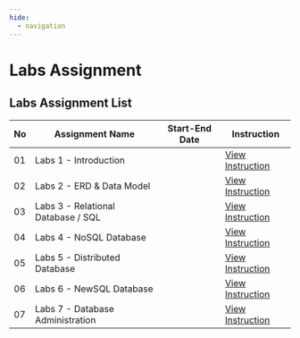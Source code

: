 ```yaml
---
hide:
  - navigation
---
```


# Labs Assignment

## Labs Assignment List

| No | Assignment Name                    | Start-End Date | Instruction                    |
| -- | ---------------------------------- | -------------- | ------------------------------ |
| 01 | Labs 1 - Introduction              |                | [View Instruction](lab-1.md) |
| 02 | Labs 2 - ERD & Data Model          |                | [View Instruction](lab-2.md) |
| 03 | Labs 3 - Relational Database / SQL |                | [View Instruction](lab-3.md) |
| 04 | Labs 4 - NoSQL Database            |                | [View Instruction](lab-4.md) |
| 05 | Labs 5 - Distributed Database      |                | [View Instruction](lab-5.md) |
| 06 | Labs 6 - NewSQL Database           |                | [View Instruction](lab-6.md) |
| 07 | Labs 7 - Database Administration   |                | [View Instruction](lab-7.md) |
